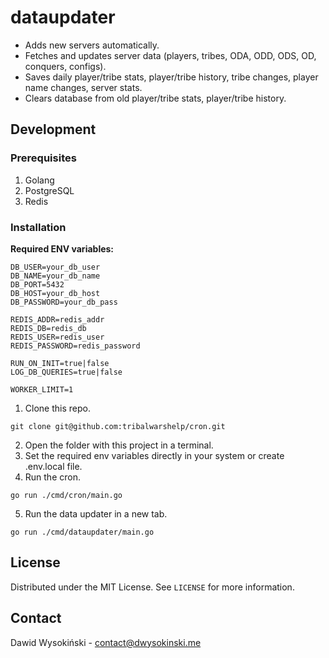 # dataupdater

- Adds new servers automatically.
- Fetches and updates server data (players, tribes, ODA, ODD, ODS, OD, conquers, configs).
- Saves daily player/tribe stats, player/tribe history, tribe changes, player name changes, server stats.
- Clears database from old player/tribe stats, player/tribe history.

## Development

### Prerequisites

1. Golang
2. PostgreSQL
3. Redis

### Installation
**Required ENV variables:**

```
DB_USER=your_db_user
DB_NAME=your_db_name
DB_PORT=5432
DB_HOST=your_db_host
DB_PASSWORD=your_db_pass

REDIS_ADDR=redis_addr
REDIS_DB=redis_db
REDIS_USER=redis_user
REDIS_PASSWORD=redis_password

RUN_ON_INIT=true|false
LOG_DB_QUERIES=true|false

WORKER_LIMIT=1
```

1. Clone this repo.
```
git clone git@github.com:tribalwarshelp/cron.git
```
2. Open the folder with this project in a terminal.
3. Set the required env variables directly in your system or create .env.local file.
4. Run the cron.
```
go run ./cmd/cron/main.go
```
5. Run the data updater in a new tab.
```
go run ./cmd/dataupdater/main.go
```

## License

Distributed under the MIT License. See ``LICENSE`` for more information.

## Contact

Dawid Wysokiński - [contact@dwysokinski.me](mailto:contact@dwysokinski.me)
